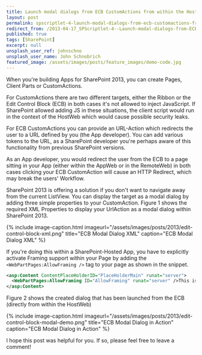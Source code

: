```yaml
---
title: Launch modal dialogs from ECB CustomActions from within the HostWeb
layout: post
permalink: spscriptlet-4-launch-modal-dialogs-from-ecb-customactions-from-within-the-hostweb
redirect_from: /2013-04-17_SPScriptlet-4--Launch-modal-dialogs-from-ECB-CustomActions-from-within-the-HostWeb-d972db91f2dc
published: true
tags: [SharePoint]
excerpt: null
unsplash_user_ref: johnschno
unsplash_user_name: John Schnobrich
featured_image: /assets/images/posts/feature_images/demo-code.jpg
---
```


When you're building Apps for SharePoint 2013, you can create Pages, Client Parts or CustomActions.

For CustomActions there are two different targets, either the Ribbon or the Edit Control Block (ECB) in both cases it's not allowed to inject JavaScript. If SharePoint allowed adding JS in these situations, the client script would run in the context of the HostWeb which would cause possible security leaks.

For ECB CustomActions you can provide an URL-Action which redirects the user to a URL defined by you (the App developer). You can add various tokens to the URL, as a SharePoint developer you're perhaps aware of this functionality from previous SharePoint versions.

As an App developer, you would redirect the user from the ECB to a page sitting in your App (either within the AppWeb or in the RemoteWeb) in both cases clicking your ECB CustomAction will cause an HTTP Redirect, which may break the users' Workflow.

SharePoint 2013 is offering a solution if you don't want to navigate away from the current ListView. You can display the target as a modal dialog by adding three simple properties to your CustomAction. Figure 1 shows the required XML Properties to display your UrlAction as a modal dialog within SharePoint 2013.

{% include image-caption.html imageurl="/assets/images/posts/2013/edit-control-block-xml.png"
title="ECB Modal Dialog XML" caption="ECB Modal Dialog XML" %}

If you're doing this within a SharePoint-Hosted App, you have to explicitly activate Framing support within your Page by adding the `<WebPartPages:AllowFraming />` tag to your page as shown in the snippet.

```xml
<asp:Content ContentPlaceHolderID="PlaceHolderMain" runat="server">
  <WebPartPages:AllowFraming ID="AllowFraming" runat="server" />This is my aweome Dialog shipped within a SharePoint hosted app .NET Rocks
</asp:Content>

```

Figure 2 shows the created dialog that has been launched from the ECB (directly from within the HostWeb)

{% include image-caption.html imageurl="/assets/images/posts/2013/edit-control-block-modal-demo.png"
title="ECB Modal Dialog in Action" caption="ECB Modal Dialog in Action" %}

I hope this post was helpful for you. If so, please feel free to leave a comment!


